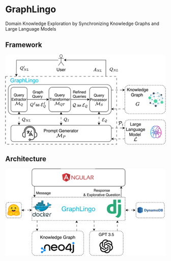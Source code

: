 # GraphLingo
Domain Knowledge Exploration by Synchronizing Knowledge Graphs and Large Language Models
 ## Framework
![graphlingo_framework](./images/GraphLingoFramework.png)
 
 ## Architecture
![graphlingo_architecture](./images/GraphLingoArchitecture.png)

